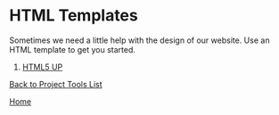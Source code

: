 # HTML Templates

Sometimes we need a little help with the design of our website. Use an HTML template to get you started.

1. [HTML5 UP](https://html5up.net/)

[Back to Project Tools List][def]

[def]: readme.md

[Home](../README.md)
